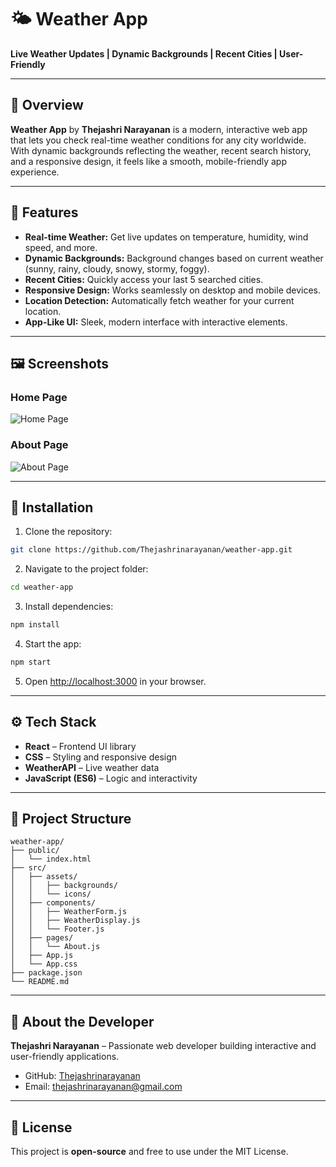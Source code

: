 # 🌤 Weather App


**Live Weather Updates | Dynamic Backgrounds | Recent Cities | User-Friendly**

---

## 🔹 Overview

**Weather App** by **Thejashri Narayanan** is a modern, interactive web app that lets you check real-time weather conditions for any city worldwide. With dynamic backgrounds reflecting the weather, recent search history, and a responsive design, it feels like a smooth, mobile-friendly app experience.

---

## 🌟 Features

* **Real-time Weather:** Get live updates on temperature, humidity, wind speed, and more.
* **Dynamic Backgrounds:** Background changes based on current weather (sunny, rainy, cloudy, snowy, stormy, foggy).
* **Recent Cities:** Quickly access your last 5 searched cities.
* **Responsive Design:** Works seamlessly on desktop and mobile devices.
* **Location Detection:** Automatically fetch weather for your current location.
* **App-Like UI:** Sleek, modern interface with interactive elements.

---

## 🖼 Screenshots

### Home Page

![Home Page](assets/screenshots/home.png)


### About Page

![About Page](assets/screenshots/about.png)

---

## 🚀 Installation

1. Clone the repository:

```bash
git clone https://github.com/Thejashrinarayanan/weather-app.git
```

2. Navigate to the project folder:

```bash
cd weather-app
```

3. Install dependencies:

```bash
npm install
```

4. Start the app:

```bash
npm start
```

5. Open [http://localhost:3000](http://localhost:3000) in your browser.

---

## ⚙️ Tech Stack

* **React** – Frontend UI library
* **CSS** – Styling and responsive design
* **WeatherAPI** – Live weather data
* **JavaScript (ES6)** – Logic and interactivity

---

## 📁 Project Structure

```
weather-app/
├── public/
│   └── index.html
├── src/
│   ├── assets/
│   │   ├── backgrounds/
│   │   └── icons/
│   ├── components/
│   │   ├── WeatherForm.js
│   │   ├── WeatherDisplay.js
│   │   └── Footer.js
│   ├── pages/
│   │   └── About.js
│   ├── App.js
│   └── App.css
├── package.json
└── README.md
```

---

## 💌 About the Developer

**Thejashri Narayanan** – Passionate web developer building interactive and user-friendly applications.

* GitHub: [Thejashrinarayanan](https://github.com/Thejashrinarayanan)
* Email: [thejashrinarayanan@gmail.com](mailto:thejashrinarayanan@gmail.com)

---

## 📜 License

This project is **open-source** and free to use under the MIT License.

